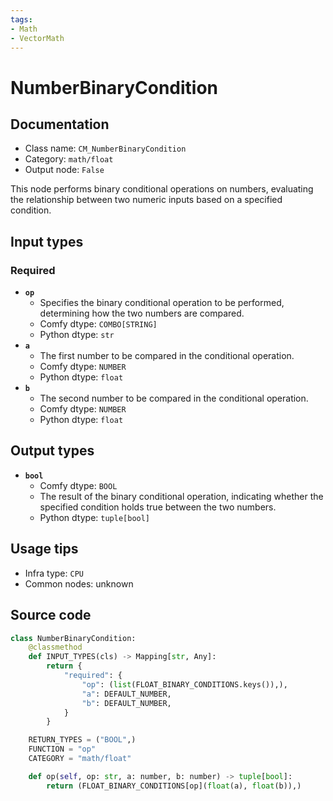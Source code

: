 ```yaml
---
tags:
- Math
- VectorMath
---
```


# NumberBinaryCondition
## Documentation
- Class name: `CM_NumberBinaryCondition`
- Category: `math/float`
- Output node: `False`

This node performs binary conditional operations on numbers, evaluating the relationship between two numeric inputs based on a specified condition.
## Input types
### Required
- **`op`**
    - Specifies the binary conditional operation to be performed, determining how the two numbers are compared.
    - Comfy dtype: `COMBO[STRING]`
    - Python dtype: `str`
- **`a`**
    - The first number to be compared in the conditional operation.
    - Comfy dtype: `NUMBER`
    - Python dtype: `float`
- **`b`**
    - The second number to be compared in the conditional operation.
    - Comfy dtype: `NUMBER`
    - Python dtype: `float`
## Output types
- **`bool`**
    - Comfy dtype: `BOOL`
    - The result of the binary conditional operation, indicating whether the specified condition holds true between the two numbers.
    - Python dtype: `tuple[bool]`
## Usage tips
- Infra type: `CPU`
- Common nodes: unknown


## Source code
```python
class NumberBinaryCondition:
    @classmethod
    def INPUT_TYPES(cls) -> Mapping[str, Any]:
        return {
            "required": {
                "op": (list(FLOAT_BINARY_CONDITIONS.keys()),),
                "a": DEFAULT_NUMBER,
                "b": DEFAULT_NUMBER,
            }
        }

    RETURN_TYPES = ("BOOL",)
    FUNCTION = "op"
    CATEGORY = "math/float"

    def op(self, op: str, a: number, b: number) -> tuple[bool]:
        return (FLOAT_BINARY_CONDITIONS[op](float(a), float(b)),)

```
